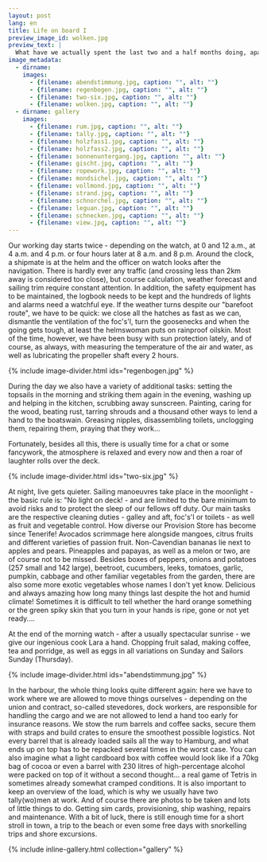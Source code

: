 ```yaml
---
layout: post
lang: en
title: Life on board I
preview_image_id: wolken.jpg
preview_text: |
  What have we actually spent the last two and a half months doing, apart from sailing 12,000 kilometres? In two articles we would like to give you an insight into life on board.
image_metadata:
  - dirname:
    images:
      - {filename: abendstimmung.jpg, caption: "", alt: ""}
      - {filename: regenbogen.jpg, caption: "", alt: ""}
      - {filename: two-six.jpg, caption: "", alt: ""}
      - {filename: wolken.jpg, caption: "", alt: ""}
  - dirname: gallery
    images:
      - {filename: rum.jpg, caption: "", alt: ""}
      - {filename: tally.jpg, caption: "", alt: ""}
      - {filename: holzfass1.jpg, caption: "", alt: ""}
      - {filename: holzfass2.jpg, caption: "", alt: ""}
      - {filename: sonnenuntergang.jpg, caption: "", alt: ""}
      - {filename: gischt.jpg, caption: "", alt: ""}
      - {filename: ropework.jpg, caption: "", alt: ""}
      - {filename: mondsichel.jpg, caption: "", alt: ""}
      - {filename: vollmond.jpg, caption: "", alt: ""}
      - {filename: strand.jpg, caption: "", alt: ""}
      - {filename: schnorchel.jpg, caption: "", alt: ""}
      - {filename: leguan.jpg, caption: "", alt: ""}
      - {filename: schnecken.jpg, caption: "", alt: ""}
      - {filename: view.jpg, caption: "", alt: ""}
---
```


Our working day starts twice - depending on the watch, at 0 and 12 a.m., at 4 a.m. and 4 p.m. or four hours later at 8 a.m. and 8 p.m. Around the clock, a shipmate is at the helm and the officer on watch looks after the navigation. There is hardly ever any traffic (and crossing less than 2km away is considered too close), but course calculation, weather forecast and sailing trim require constant attention. In addition, the safety equipment has to be maintained, the logbook needs to be kept and the hundreds of lights and alarms need a watchful eye. If the weather turns despite our "barefoot route", we have to be quick: we close all the hatches as fast as we can, dismantle the ventilation of the foc's'l, turn the goosenecks and when the going gets tough, at least the helmswoman puts on rainproof oilskin. Most of the time, however, we have been busy with sun protection lately, and of course, as always, with measuring the temperature of the air and water, as well as lubricating the propeller shaft every 2 hours.

{% include image-divider.html ids="regenbogen.jpg" %}

During the day we also have a variety of additional tasks: setting the topsails in the morning and striking them again in the evening, washing up and helping in the kitchen, scrubbing away sunscreen. Painting, caring for the wood, beating rust, tarring shrouds and a thousand other ways to lend a hand to the boatswain. Greasing nipples, disassembling toilets, unclogging them, repairing them, praying that they work...

Fortunately, besides all this, there is usually time for a chat or some fancywork, the atmosphere is relaxed and every now and then a roar of laughter rolls over the deck.

{% include image-divider.html ids="two-six.jpg" %}

At night, live gets quieter. Sailing manoeuvres take place in the moonlight - the basic rule is: "No light on deck! - and are limited to the bare minimum to avoid risks and to protect the sleep of our  fellows off duty. Our main tasks are the respective cleaning duties - galley and aft, foc's'l or toilets - as well as fruit and vegetable control. How diverse our Provision Store has become since Tenerife! Avocados scrimmage here alongside mangoes, citrus fruits and different varieties of passion fruit. Non-Cavendian bananas lie next to apples and pears. Pineapples and papayas, as well as a melon or two, are of course not to be missed. Besides boxes of peppers, onions and potatoes (257 small and 142 large), beetroot, cucumbers, leeks, tomatoes, garlic, pumpkin, cabbage and other familiar vegetables from the garden, there are also some more exotic vegetables whose names I don't yet know. Delicious and always amazing how long many things last despite the hot and humid climate! Sometimes it is difficult to tell whether the hard orange something or the green spiky skin that you turn in your hands is ripe, gone or not yet ready....

At the end of the morning watch - after a usually spectacular sunrise - we give our ingenious cook Lara a hand. Chopping fruit salad, making coffee, tea and porridge, as well as eggs in all variations on Sunday and Sailors Sunday (Thursday).

{% include image-divider.html ids="abendstimmung.jpg" %}

In the harbour, the whole thing looks quite different again: here we have to work where we are allowed to move things ourselves - depending on the union and contract, so-called stevedores, dock workers, are responsible for handling the cargo and we are not allowed to lend a hand too early for insurance reasons. We stow the rum barrels and coffee sacks, secure them with straps and build crates to ensure the smoothest possible logistics. Not every barrel that is already loaded sails all the way to Hamburg, and what ends up on top has to be repacked several times in the worst case. You can also imagine what a light cardboard box with coffee would look like if a 70kg bag of cocoa or even a barrel with 230 litres of high-percentage alcohol were packed on top of it without a second thought... a real game of Tetris in sometimes already somewhat cramped conditions. It is also important to keep an overview of the load, which is why we usually have two tally(wo)men at work. And of course there are photos to be taken and lots of little things to do. Getting sim cards, provisioning, ship washing, repairs and maintenance. With a bit of luck, there is still enough time for a short stroll in town, a trip to the beach or even some free days with snorkelling trips and shore excursions.

{% include inline-gallery.html collection="gallery" %}